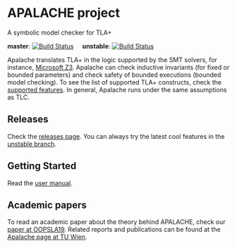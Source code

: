 # APALACHE project

A symbolic model checker for TLA+

__master__: [![Build Status](https://travis-ci.org/konnov/apalache.svg?branch=master)](https://travis-ci.org/konnov/apalache)
&nbsp;&nbsp;&nbsp;
__unstable__: [![Build Status](https://travis-ci.org/konnov/apalache.svg?branch=unstable)](https://travis-ci.org/konnov/apalache)

Apalache translates TLA+ in the logic supported by the SMT solvers, for instance, [Microsoft Z3](https://github.com/Z3Prover/z3). Apalache can check inductive invariants (for fixed or bounded parameters) and check safety of bounded executions (bounded model checking). To see the list of supported
TLA+ constructs, check the [supported features](docs/features.md). In general,
Apalache runs under the same assumptions as TLC.

## Releases

Check the [releases page](https://github.com/konnov/apalache/releases).
You can always try the latest cool features in the [unstable branch](https://github.com/konnov/apalache/tree/unstable).

## Getting Started

Read the [user manual](doc/manual.md).

## Academic papers

To read an academic paper about the theory behind APALACHE,
check our [paper at OOPSLA19](https://forsyte.at/wp-content/uploads/kkt-oopsla19.pdf). Related reports and publications can be found at the
[Apalache page at TU Wien](http://forsyte.at/research/apalache/).

